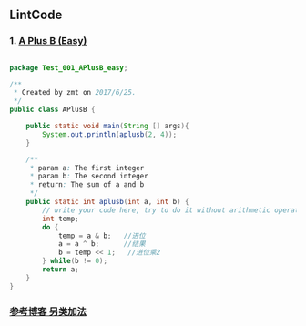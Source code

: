 ## LintCode
### 1. <a href="http://lintcode.com/problem/a-b-problem" target="_blank"> A Plus B (Easy) <a/>
    
```java

package Test_001_APlusB_easy;

/**
 * Created by zmt on 2017/6/25.
 */
public class APlusB {

    public static void main(String [] args){
        System.out.println(aplusb(2, 4));
    }

    /**
     * param a: The first integer
     * param b: The second integer
     * return: The sum of a and b
     */
    public static int aplusb(int a, int b) {
        // write your code here, try to do it without arithmetic operators.
        int temp;
        do {
            temp = a & b;   //进位
            a = a ^ b;      //结果
            b = temp << 1;   //进位乘2
        } while(b != 0);
        return a;
    }
}

```

### <a href="http://blog.csdn.net/zhumintao/article/details/53873025" target="_blank"> 参考博客 另类加法 </a>

